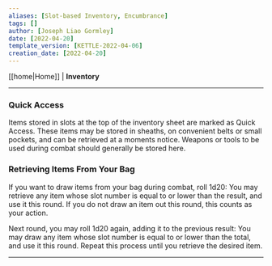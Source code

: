 ```yaml
---
aliases: [Slot-based Inventory, Encumbrance]
tags: []
author: [Joseph Liao Gormley]
date: [2022-04-20]
template_version: [KETTLE-2022-04-06]
creation_date: [2022-04-20]
---
```

<!-- Home | Character Creation | -->
[[home|Home]] | **Inventory**
___
### Quick Access
Items stored in slots at the top of the inventory sheet are marked as Quick Access. These items may be stored in sheaths, on convenient belts or small pockets, and can be retrieved at a moments notice. Weapons or tools to be used during combat should generally be stored here.

### Retrieving Items From Your Bag
If you want to draw items from your bag during combat, roll 1d20: You may retrieve any item whose slot number is equal to or lower than the result, and use it this round. If you do not draw an item out this round, this counts as your action.

Next round, you may roll 1d20 again, adding it to the previous result: You may draw any item whose slot number is equal to or lower than the total, and use it this round. Repeat this process until you retrieve the desired item.

___
<!-- *See also:* 
*References:*
*Source:* -->
<!-- Sources, read more, links, etc. -->
<!-- *Source: Entry by [[Mike Maxin]].* -->
<!-- Leave an empty line at the end, otherwise Exporter complains. -->
